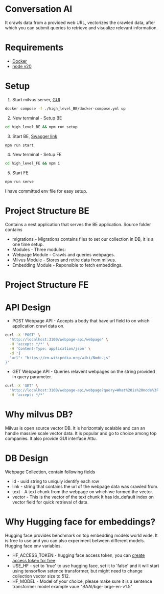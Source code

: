# Conversation AI
It crawls data from a provided web URL, vectorizes the crawled data, after which you can submit queries to retrieve and visualize relevant information.

# Requirements
* [Docker](https://www.docker.com/products/docker-desktop/)
* [node v20](https://nodejs.org/en/download)

# Setup
1. Start milvus server, [GUI](http://localhost:8000/)
```bash
docker compose -f ./high_level_BE/docker-compose.yml up
```
2. New terminal - Setup BE
```bash
cd high_level_BE && npm run setup 
```
3. Start BE,  [Swagger link](http://localhost:3100/webpage-api/api)
```bash
npm run start 
```
4. New terminal - Setup FE
```bash
cd high_level_FE && npm i
```
5. Start FE
```bash
npm run serve
```
I have committed env file for easy setup.

# Project Structure BE
Contains a nest application that serves the BE application. Source folder contains
* migrations - Migrations contains files to set our collection in DB, it is a one time setup.
* Modules - Three modules:
* Webpage Module - Crawls and queries webpages. 
* Milvus Module - Stores and retire data from milvus.
* Embedding Module - Reponsible to fetch embeddings.

# Project Structure FE

# API Design
* POST Webpage API - Accepts a body that have url field to on which application crawl data on.
```bash
curl -X 'POST' \
  'http://localhost:3100/webpage-api/webpage' \
  -H 'accept: */*' \
  -H 'Content-Type: application/json' \
  -d '{
  "url": "https://en.wikipedia.org/wiki/Node.js"
}'
```
* GET Webpage API - Queries relavent webpages on the string provided in query parameter.
```bash
curl -X 'GET' \
  'http://localhost:3100/webpage-api/webpage?query=What%20is%20node%3F' \
  -H 'accept: */*'
```

# Why milvus DB?
Milvus is open source vector DB. It is horizontaly scalable and can an handle massive scale vector data.
It is popular and go to choice among top companies. It also provide GUI interface Attu.

# DB Design
Webpage Collection, contain following fields
* id - uuid string to uniquly identify each row
* link - string that contains the url of the webpage data was crawled from.
* text - A text chunk from the webpage on which we formed the vector.
* vector - This is the vector of the text chunk
It has idx_default index on vector field for quick retrieval of data.

# Why Hugging face for embeddings?
Hugging face provides benchmark on top embedding models world wide. It is free to use and you can also experiment between different models. Hugging face env variables.
* HF_ACCESS_TOKEN - hugging face access token, you can [create access token for free](https://huggingface.co/settings/tokens)
* USE_HF - set to 'true' to use hugging face, set it to 'false' and it will start using tensorflow setence transformer, but might need to change collection vector size to 512.
* HF_MODEL - Model of your choice, please make sure it is a sentence transformer model example vaue "BAAI/bge-large-en-v1.5"

